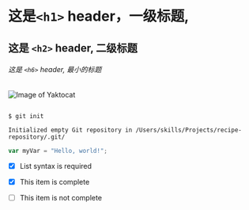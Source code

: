 # 这是`<h1>` header，一级标题,



## 这是 `<h2>` header, 二级标题



###### 这是 `<h6>` header, 最小的标题
![Image of Yaktocat](https://octodex.github.com/images/yaktocat.png)
```

$ git init

Initialized empty Git repository in /Users/skills/Projects/recipe-repository/.git/

```
``` javascript
var myVar = "Hello, world!";
```
- [x] List syntax is required

- [x] This item is complete

- [ ] This item is not complete
